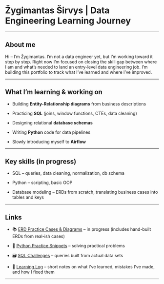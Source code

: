 # Žygimantas Širvys | Data Engineering Learning Journey

---

## About me

Hi – I’m Žygimantas. I’m not a data engineer yet, but I’m working toward it step by step. 
Right now I’m focused on closing the skill gap between where I am and what’s needed to land an entry-level data engineering job. I’m building this portfolio to track what I’ve learned and where I’ve improved.

---

## What I’m learning & working on

- Building **Entity-Relationship diagrams** from business descriptions

- Practicing **SQL** (joins, window functions, CTEs, data cleaning)

- Designing relational **database schemas**

- Writing **Python** code for data pipelines

- Slowly introducing myself to **Airflow**

---

## Key skills (in progress)

-  SQL – queries, data cleaning, normalization, db schema

-  Python – scripting, basic OOP

-  Database modeling – ERDs from scratch, translating business cases into tables and keys

---

## Links

- 📚 [ERD Practice Cases & Diagrams](#) – in progress (includes hand-built ERDs from real-ish cases)

- 🐍 [Python Practice Snippets](#) – solving practical problems

- 🗃️ [SQL Challenges](#) – queries built from actual data sets

- 📝 [Learning Log](/Data-Engineering-Learning/tree/main/learning-log) – short notes on what I’ve learned, mistakes I’ve made, and how I fixed them


---
